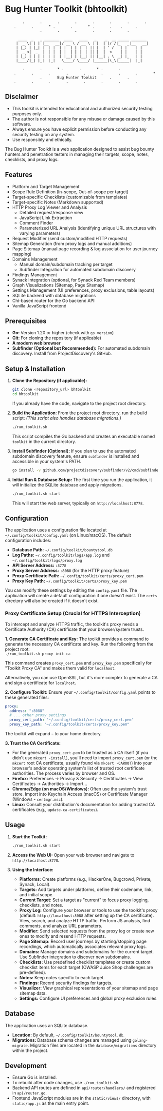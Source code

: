 # Bug Hunter Toolkit (bhtoolkit)

```
        .       .       .       .       .       .       .       .
    .       .       * .       .       * .       .    .      .   
                .       .       .       .       .       .

      ____  _   _ _______  ____   ____   _    _  __ _____ _______ 
     |  _ \| | | |__   __|/ __ \ / __ \ | |  | |/ /|_   _|__   __|
     | |_) | |_| |  | |  | |  | | |  | || |  | ' /   | |    | |   
     |  _ <|  _  |  | |  | |  | | |  | || |  |  <    | |    | |   
     | |_) | | | |  | |  | |__| | |__| || |__| . \  _| |_   | |   
     |____/|_| |_|  |_|   \____/ \____/ |______|\_\|_____|  |_|   

        .       .       * .       .       * .       .
    .       .       .       .       .       .       .       .       *
                .       Bug Hunter Toolkit      .       .
    .       .       .       .       .       .       .       .

```  

## Disclaimer 
*   This toolkit is intended for educational and authorized security testing purposes only.  
*   The author is not responsible for any misuse or damage caused by this software.  
*   Always ensure you have explicit permission before conducting any security testing on any system.  
*   Use responsibly and ethically.  

The Bug Hunter Toolkit is a web application designed to assist bug bounty hunters and penetration testers in managing their targets, scope, notes, checklists, and proxy logs.

## Features

*   Platform and Target Management
*   Scope Rule Definition (In-scope, Out-of-scope per target)
*   Target-specific Checklists (customizable from templates)
*   Target-specific Notes (Markdown supported)
*   HTTP Proxy Log Viewer and Analysis
    *   Detailed request/response view
    *   JavaScript Link Extraction
    *   Comment Finder
    *   Parameterized URL Analysis (identifying unique URL structures with varying parameters)
*   Request Modifier (send custom/modified HTTP requests)
*   Sitemap Generation (from proxy logs and manual additions)
*   Page Sitemap (manual page recording & log association for user journey mapping)
*   Domains Management
    *   Manual domain/subdomain tracking per target
    *   Subfinder Integration for automated subdomain discovery
*   Findings Management
*   Synack Integration (optional, for Synack Red Team members)
*   Graph Visualizations (Sitemap, Page Sitemap)
*   Settings Management (UI preferences, proxy exclusions, table layouts)
*   SQLite backend with database migrations
*   Chi-based router for the Go backend API
*   Vanilla JavaScript frontend

## Prerequisites

*   **Go:** Version 1.20 or higher (check with `go version`)
*   **Git:** For cloning the repository (if applicable)
*   **A modern web browser**
*   **Subfinder (Optional but Recommended):** For automated subdomain discovery. Install from ProjectDiscovery's GitHub.

## Setup & Installation

1.  **Clone the Repository (if applicable):**
    ```bash
    git clone <repository_url> bhtoolkit
    cd bhtoolkit
    ```
    If you already have the code, navigate to the project root directory.

2.  **Build the Application:**
    From the project root directory, run the build script:
    *(This script also handles database migrations.)*
    ```bash
    ./run_toolkit.sh
    ```
    This script compiles the Go backend and creates an executable named `toolkit` in the current directory.

3.  **Install Subfinder (Optional):**
    If you plan to use the automated subdomain discovery feature, ensure `subfinder` is installed and accessible in your system's PATH.
    ```bash
    go install -v github.com/projectdiscovery/subfinder/v2/cmd/subfinder@latest
    ```
4.  **Initial Run & Database Setup:**
    The first time you run the application, it will initialize the SQLite database and apply migrations.
    ```bash
    ./run_toolkit.sh start
    ```
    This will start the web server, typically on `http://localhost:8778`.

## Configuration

The application uses a configuration file located at `~/.config/toolkit/config.yaml` (on Linux/macOS).
The default configuration includes:
*   **Database Path:** `~/.config/toolkit/bountytool.db`
*   **Log Paths:** `~/.config/toolkit/logs/app.log` and `~/.config/toolkit/logs/proxy.log`  
*   **API Server Address:** `:8778`
*   **Proxy Server Address:** `:8088` (for the HTTP proxy feature)
*   **Proxy Certificate Path:** `~/.config/toolkit/certs/proxy_cert.pem`
*   **Proxy Key Path:** `~/.config/toolkit/certs/proxy_key.pem`

You can modify these settings by editing the `config.yaml` file. The application will create a default configuration if one doesn't exist. The `certs` directory will also be created if it doesn't exist.  

### Proxy Certificate Setup (Crucial for HTTPS Interception)

To intercept and analyze HTTPS traffic, the toolkit's proxy needs a Certificate Authority (CA) certificate that your browser/system trusts.  

**1. Generate CA Certificate and Key:**
   The toolkit provides a command to generate the necessary CA certificate and key. Run the following from the project root:  
   `./run_toolkit.sh proxy init-ca`

   This command creates `proxy_cert.pem` and `proxy_key.pem` specifically for "Toolkit Proxy CA" and makes them valid for `localhost`.

   Alternatively, you can use OpenSSL, but it's more complex to generate a CA and sign a certificate for `localhost`.

**2. Configure Toolkit:**
   Ensure your `~/.config/toolkit/config.yaml` points to these generated files:
   ```yaml
   proxy:
     address: ":8088"
     # ... other proxy settings
     proxy_cert_path: "~/.config/toolkit/certs/proxy_cert.pem"
     proxy_key_path: "~/.config/toolkit/certs/proxy_key.pem"
   ```
   The toolkit will expand `~` to your home directory.

**3. Trust the CA Certificate:**
   *   For the generated `proxy_cert.pem` to be trusted as a CA itself (if you didn't use `mkcert -install`), you'll need to import `proxy_cert.pem` (or the `mkcert` root CA certificate, usually found via `mkcert -CAROOT`) into your browser's and/or operating system's list of trusted root certificate authorities. The process varies by browser and OS.
   *   **Firefox:** Preferences -> Privacy & Security -> Certificates -> View Certificates -> Authorities -> Import...
   *   **Chrome/Edge (on macOS/Windows):** Often use the system's trust store. Import into Keychain Access (macOS) or Certificate Manager (Windows - `certmgr.msc`).
   *   **Linux:** Consult your distribution's documentation for adding trusted CA certificates (e.g., `update-ca-certificates`).

## Usage

1.  **Start the Toolkit:**
    ```bash
    ./run_toolkit.sh start
    ```
2.  **Access the Web UI:**
    Open your web browser and navigate to `http://localhost:8778`.

3.  **Using the Interface:**
    *   **Platforms:** Create platforms (e.g., HackerOne, Bugcrowd, Private, Synack, Local).
    *   **Targets:** Add targets under platforms, define their codename, link, and initial scope.
    *   **Current Target:** Set a target as "current" to focus proxy logging, checklists, and notes.
    *   **Proxy Log:** Configure your browser or tools to use the toolkit's proxy (default: `http://localhost:8088` after setting up the CA certificate). View, search, and analyze HTTP traffic. Perform JS analysis, find comments, and analyze URL parameters.
    *   **Modifier:** Send selected requests from the proxy log or create new ones to modify and resend HTTP requests.
    *   **Page Sitemap:** Record user journeys by starting/stopping page recordings, which automatically associates relevant proxy logs.
    *   **Domains:** Manage domains and subdomains for the current target. Use Subfinder integration to discover new subdomains.
    *   **Checklists:** Use predefined checklist templates or create custom checklist items for each target (OWASP Juice Shop challenges are pre-defined).
    *   **Notes:** Keep notes specific to each target.
    *   **Findings:** Record security findings for targets.
    *   **Visualizer:** View graphical representations of your sitemap and page sitemap data.
    *   **Settings:** Configure UI preferences and global proxy exclusion rules.

## Database

The application uses an SQLite database.
*   **Location:** By default, `~/.config/toolkit/bountytool.db`.
*   **Migrations:** Database schema changes are managed using `golang-migrate`. Migration files are located in the `database/migrations` directory within the project.

## Development

*   Ensure Go is installed.
*   To rebuild after code changes, use `./run_toolkit.sh`.
*   Backend API routes are defined in `api/router/handlers/` and registered in `api/router.go`.
*   Frontend JavaScript modules are in the `static/views/` directory, with `static/app.js` as the main entry point.
